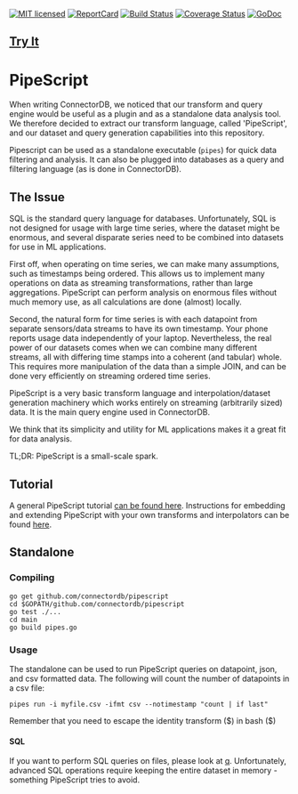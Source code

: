 [![MIT licensed](https://img.shields.io/badge/license-MIT-blue.svg)](https://github.com/connectordb/pipescript/blob/master/LICENSE)
[![ReportCard](http://goreportcard.com/badge/connectordb/pipescript)](http://goreportcard.com/report/connectordb/pipescript)
[![Build Status](https://travis-ci.org/connectordb/pipescript.svg)](https://travis-ci.org/connectordb/pipescript)
[![Coverage Status](https://coveralls.io/repos/connectordb/pipescript/badge.svg?branch=master&service=github)](https://coveralls.io/github/connectordb/pipescript?branch=master)
[![GoDoc](https://godoc.org/github.com/connectordb/pipescript?status.svg)](http://godoc.org/github.com/connectordb/pipescript)

##  [Try It](https://connectordb.github.io/pipescript)



# PipeScript

When writing ConnectorDB, we noticed that our transform and query engine would be useful as a
plugin and as a standalone data analysis tool. We therefore decided to extract our transform language, called 'PipeScript', and our
dataset and query generation capabilities into this repository.

Pipescript can be used as a standalone executable (`pipes`) for quick data filtering and analysis. It can also be plugged into databases
as a query and filtering language (as is done in ConnectorDB).

## The Issue

SQL is the standard query language for databases. Unfortunately, SQL is not designed for usage with large time series, where the dataset might be enormous, and several disparate series need to be combined into datasets for use in ML applications.

First off, when operating on time series, we can make many assumptions, such as timestamps being ordered. This allows us to implement many operations on data as streaming transformations, rather than large aggregations. PipeScript can perform analysis on enormous files without much memory use, as all calculations are done (almost) locally.

Second, the natural form for time series is with each datapoint from separate sensors/data streams to have its own timestamp. Your phone reports usage data independently of your laptop. Nevertheless, the real power of our datasets comes when we can combine many different streams, all with differing time stamps into a coherent (and tabular) whole. This requires more manipulation of the data than a simple JOIN, and can be done very efficiently on streaming ordered time series.

PipeScript is a very basic transform language and interpolation/dataset generation machinery which works entirely on streaming (arbitrarily sized) data. It is the main query engine used in ConnectorDB.

We think that its simplicity and utility for ML applications makes it a great fit for data analysis.

TL;DR: PipeScript is a small-scale spark.

## Tutorial

A general PipeScript tutorial [can be found here](https://connectordb.github.io/pipescript/docs/basics.html).
Instructions for embedding and extending PipeScript with your own transforms and interpolators can be found [here](https://connectordb.github.io/pipescript/docs/embedding.html).

## Standalone

### Compiling

```
go get github.com/connectordb/pipescript
cd $GOPATH/github.com/connectordb/pipescript
go test ./...
cd main
go build pipes.go
```

### Usage

The standalone can be used to run PipeScript queries on datapoint, json, and csv formatted data. The following will count the number of datapoints in a csv file:

```
pipes run -i myfile.csv -ifmt csv --notimestamp "count | if last"
```

Remember that you need to escape the identity transform ($) in bash (\$)

#### SQL
If you want to perform SQL queries on files, please look at [q](https://github.com/harelba/q).
Unfortunately, advanced SQL operations require keeping the entire dataset in memory - something PipeScript tries to avoid.
